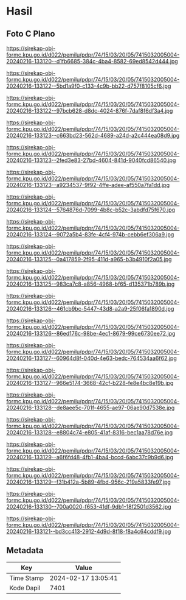 # Hasil

## Foto C Plano

https://sirekap-obj-formc.kpu.go.id/d022/pemilu/pdpr/74/15/03/20/05/7415032005004-20240216-133120--d1fb6685-384c-4ba4-8582-69ed8542d444.jpg

https://sirekap-obj-formc.kpu.go.id/d022/pemilu/pdpr/74/15/03/20/05/7415032005004-20240216-133122--5bd1a9f0-c133-4c9b-bb22-d757f8105cf6.jpg

https://sirekap-obj-formc.kpu.go.id/d022/pemilu/pdpr/74/15/03/20/05/7415032005004-20240216-133122--97bcb628-d8dc-4024-876f-7daf8f6df3a4.jpg

https://sirekap-obj-formc.kpu.go.id/d022/pemilu/pdpr/74/15/03/20/05/7415032005004-20240216-133123--c663bd23-562d-4689-a24d-a2c444ea08d9.jpg

https://sirekap-obj-formc.kpu.go.id/d022/pemilu/pdpr/74/15/03/20/05/7415032005004-20240216-133123--2fed3e83-27bd-4604-841d-9040fcd86540.jpg

https://sirekap-obj-formc.kpu.go.id/d022/pemilu/pdpr/74/15/03/20/05/7415032005004-20240216-133123--a9234537-9f92-4ffe-adee-af550a7fa1dd.jpg

https://sirekap-obj-formc.kpu.go.id/d022/pemilu/pdpr/74/15/03/20/05/7415032005004-20240216-133124--5764876d-7099-4b8c-b52c-3abdfd75f670.jpg

https://sirekap-obj-formc.kpu.go.id/d022/pemilu/pdpr/74/15/03/20/05/7415032005004-20240216-133124--9072a5b4-83fe-4cf4-974b-cebb6ef306a9.jpg

https://sirekap-obj-formc.kpu.go.id/d022/pemilu/pdpr/74/15/03/20/05/7415032005004-20240216-133125--0a417859-2f95-411d-a965-b3b4910f2a05.jpg

https://sirekap-obj-formc.kpu.go.id/d022/pemilu/pdpr/74/15/03/20/05/7415032005004-20240216-133125--983ca7c8-a856-4968-bf65-d135371b789b.jpg

https://sirekap-obj-formc.kpu.go.id/d022/pemilu/pdpr/74/15/03/20/05/7415032005004-20240216-133126--461cb9bc-5447-43d8-a2a9-25f06fa1890d.jpg

https://sirekap-obj-formc.kpu.go.id/d022/pemilu/pdpr/74/15/03/20/05/7415032005004-20240216-133126--86ed176c-98be-4ec1-8679-99ce6730ee72.jpg

https://sirekap-obj-formc.kpu.go.id/d022/pemilu/pdpr/74/15/03/20/05/7415032005004-20240216-133127--60964d8f-040d-4e63-bedc-764534aa6f62.jpg

https://sirekap-obj-formc.kpu.go.id/d022/pemilu/pdpr/74/15/03/20/05/7415032005004-20240216-133127--966e5174-3668-42cf-b228-fe8e4bc8e19b.jpg

https://sirekap-obj-formc.kpu.go.id/d022/pemilu/pdpr/74/15/03/20/05/7415032005004-20240216-133128--de8aee5c-701f-4655-ae97-06ae90d7538e.jpg

https://sirekap-obj-formc.kpu.go.id/d022/pemilu/pdpr/74/15/03/20/05/7415032005004-20240216-133128--e8804c74-e805-41af-8316-bec1aa78d76e.jpg

https://sirekap-obj-formc.kpu.go.id/d022/pemilu/pdpr/74/15/03/20/05/7415032005004-20240216-133129--a6f6fd48-4fb1-4ba4-bccd-6abc37c9b9d6.jpg

https://sirekap-obj-formc.kpu.go.id/d022/pemilu/pdpr/74/15/03/20/05/7415032005004-20240216-133129--f31b412a-5b89-4fbd-956c-219a5833fe97.jpg

https://sirekap-obj-formc.kpu.go.id/d022/pemilu/pdpr/74/15/03/20/05/7415032005004-20240216-133130--700a0020-f653-41df-9db1-18f2501d3562.jpg

https://sirekap-obj-formc.kpu.go.id/d022/pemilu/pdpr/74/15/03/20/05/7415032005004-20240216-133121--bd3cc413-2912-4d9d-8f18-f8a4c64cddf9.jpg


## Metadata

| Key        | Value               |
| ---------- | ------------------- |
| Time Stamp | 2024-02-17 13:05:41 |
| Kode Dapil | 7401                |



